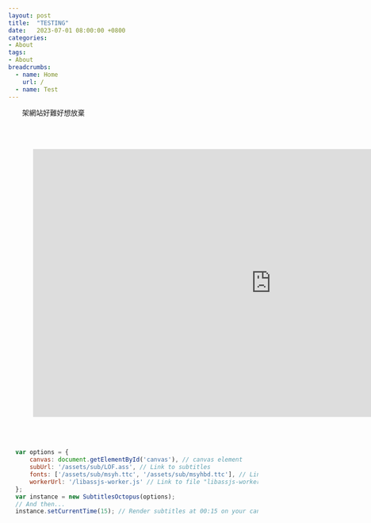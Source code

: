```yaml
---
layout: post
title:  "TESTING"
date:   2023-07-01 08:00:00 +0800
categories:
- About
tags:
- About
breadcrumbs:
  - name: Home
    url: /
  - name: Test
---
```

　　架網站好難好想放棄

<div id="contain" style="border: 50px rgba(255, 255, 255, 0) solid;">
  <iframe width="960" height="540" src="https://www.youtube.com/embed/VEg9_AvZv-I" title="YouTube video player" frameborder="0" allow="accelerometer; autoplay; clipboard-write; encrypted-media; gyroscope; picture-in-picture; web-share" allowfullscreen></iframe>
  <canvas id="canvas" width="1920" height="1080" style="width: 100%; height: 100%;"></canvas>
</div>

```javascript
  var options = {
      canvas: document.getElementById('canvas'), // canvas element
      subUrl: '/assets/sub/LOF.ass', // Link to subtitles
      fonts: ['/assets/sub/msyh.ttc', '/assets/sub/msyhbd.ttc'], // Links to fonts (not required, default font already included in build)
      workerUrl: '/libassjs-worker.js' // Link to file "libassjs-worker.js"
  };
  var instance = new SubtitlesOctopus(options);
  // And then...
  instance.setCurrentTime(15); // Render subtitles at 00:15 on your canvas
```